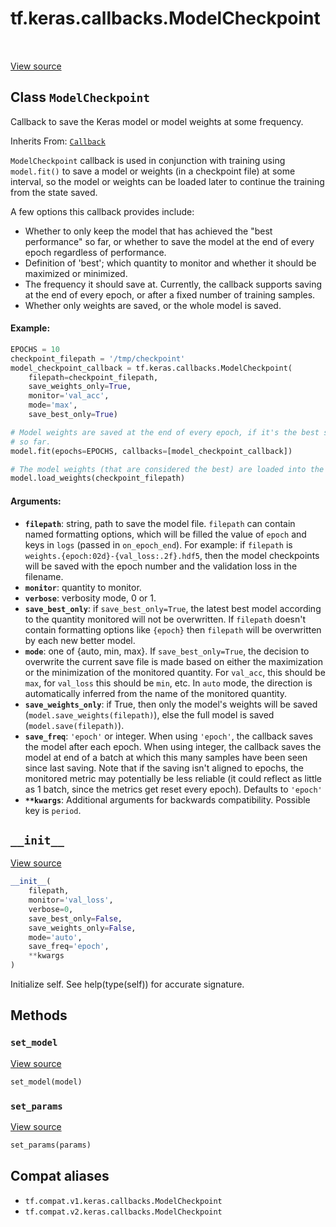 <div itemscope itemtype="http://developers.google.com/ReferenceObject">
<meta itemprop="name" content="tf.keras.callbacks.ModelCheckpoint" />
<meta itemprop="path" content="Stable" />
<meta itemprop="property" content="__init__"/>
<meta itemprop="property" content="set_model"/>
<meta itemprop="property" content="set_params"/>
</div>

# tf.keras.callbacks.ModelCheckpoint

<!-- Insert buttons and diff -->

<table class="tfo-notebook-buttons tfo-api" align="left">
</table>

<a target="_blank" href="/code/stable/tensorflow/python/keras/callbacks.py">View source</a>



## Class `ModelCheckpoint`

Callback to save the Keras model or model weights at some frequency.

Inherits From: [`Callback`](../../../tf/keras/callbacks/Callback.md)

<!-- Placeholder for "Used in" -->

`ModelCheckpoint` callback is used in conjunction with training using
`model.fit()` to save a model or weights (in a checkpoint file) at some
interval, so the model or weights can be loaded later to continue the training
from the state saved.

A few options this callback provides include:

- Whether to only keep the model that has achieved the "best performance" so
  far, or whether to save the model at the end of every epoch regardless of
  performance.
- Definition of 'best'; which quantity to monitor and whether it should be
  maximized or minimized.
- The frequency it should save at. Currently, the callback supports saving at
  the end of every epoch, or after a fixed number of training samples.
- Whether only weights are saved, or the whole model is saved.

#### Example:



```python
EPOCHS = 10
checkpoint_filepath = '/tmp/checkpoint'
model_checkpoint_callback = tf.keras.callbacks.ModelCheckpoint(
    filepath=checkpoint_filepath,
    save_weights_only=True,
    monitor='val_acc',
    mode='max',
    save_best_only=True)

# Model weights are saved at the end of every epoch, if it's the best seen
# so far.
model.fit(epochs=EPOCHS, callbacks=[model_checkpoint_callback])

# The model weights (that are considered the best) are loaded into the model.
model.load_weights(checkpoint_filepath)
```

#### Arguments:


* <b>`filepath`</b>: string, path to save the model file. `filepath` can contain
  named formatting options, which will be filled the value of `epoch` and
  keys in `logs` (passed in `on_epoch_end`). For example: if `filepath` is
  `weights.{epoch:02d}-{val_loss:.2f}.hdf5`, then the model checkpoints
  will be saved with the epoch number and the validation loss in the
  filename.
* <b>`monitor`</b>: quantity to monitor.
* <b>`verbose`</b>: verbosity mode, 0 or 1.
* <b>`save_best_only`</b>: if `save_best_only=True`, the latest best model according
  to the quantity monitored will not be overwritten.
  If `filepath` doesn't contain formatting options like `{epoch}` then
  `filepath` will be overwritten by each new better model.
* <b>`mode`</b>: one of {auto, min, max}. If `save_best_only=True`, the decision to
  overwrite the current save file is made based on either the maximization
  or the minimization of the monitored quantity. For `val_acc`, this
  should be `max`, for `val_loss` this should be `min`, etc. In `auto`
  mode, the direction is automatically inferred from the name of the
  monitored quantity.
* <b>`save_weights_only`</b>: if True, then only the model's weights will be saved
  (`model.save_weights(filepath)`), else the full model is saved
  (`model.save(filepath)`).
* <b>`save_freq`</b>: `'epoch'` or integer. When using `'epoch'`, the callback saves
  the model after each epoch. When using integer, the callback saves the
  model at end of a batch at which this many samples have been seen since
  last saving. Note that if the saving isn't aligned to epochs, the
  monitored metric may potentially be less reliable (it could reflect as
  little as 1 batch, since the metrics get reset every epoch). Defaults to
  `'epoch'`
* <b>`**kwargs`</b>: Additional arguments for backwards compatibility. Possible key
  is `period`.

<h2 id="__init__"><code>__init__</code></h2>

<a target="_blank" href="/code/stable/tensorflow/python/keras/callbacks.py">View source</a>

``` python
__init__(
    filepath,
    monitor='val_loss',
    verbose=0,
    save_best_only=False,
    save_weights_only=False,
    mode='auto',
    save_freq='epoch',
    **kwargs
)
```

Initialize self.  See help(type(self)) for accurate signature.




## Methods

<h3 id="set_model"><code>set_model</code></h3>

<a target="_blank" href="/code/stable/tensorflow/python/keras/callbacks.py">View source</a>

``` python
set_model(model)
```




<h3 id="set_params"><code>set_params</code></h3>

<a target="_blank" href="/code/stable/tensorflow/python/keras/callbacks.py">View source</a>

``` python
set_params(params)
```








## Compat aliases

* `tf.compat.v1.keras.callbacks.ModelCheckpoint`
* `tf.compat.v2.keras.callbacks.ModelCheckpoint`

